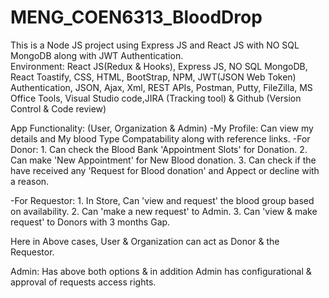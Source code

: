# MENG_COEN6313_BloodDrop

This is a Node JS project using Express JS and React JS with NO SQL MongoDB along with JWT Authentication.  
Environment: React JS(Redux & Hooks), Express JS, NO SQL MongoDB, React Toastify, CSS, HTML, BootStrap, NPM, JWT(JSON Web Token) Authentication, JSON, Ajax, Xml, REST APIs, Postman, Putty, FileZilla, MS Office Tools, Visual Studio code,JIRA (Tracking tool) & Github (Version Control & Code review) 


App Functionality: (User, Organization & Admin)
-My Profile: Can view my details and My blood Type Compatability along with reference links.
-For Donor:   1. Can check the Blood Bank 'Appointment Slots' for Donation.
              2. Can make 'New Appointment' for New Blood donation.
              3. Can check if the have received any 'Request for Blood donation' and Appect or decline with a reason.

-For Requestor: 1. In Store, Can 'view and request' the blood group based on availability.
                2. Can 'make a new request' to Admin.
                3. Can 'view & make request' to Donors with 3 months Gap. 
                
Here in Above cases, User & Organization can act as Donor & the Requestor.

Admin: Has above both options & in addition Admin has configurational & approval of requests access rights. 
